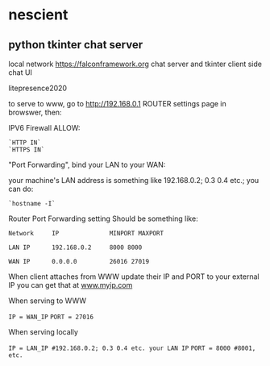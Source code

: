 nescient
====================
python tkinter chat server
-------------------------


local network https://falconframework.org chat server and tkinter client side chat UI

litepresence2020

to serve to www, go to http://192.168.0.1 ROUTER settings page in browswer, then:

IPV6 Firewall ALLOW:

    `HTTP IN`
    `HTTPS IN`

"Port Forwarding", bind your LAN to your WAN:

your machine's LAN address is something like 192.168.0.2; 0.3 0.4 etc.; you can do:

    `hostname -I`

Router Port Forwarding setting Should be something like:

`Network     IP              MINPORT MAXPORT`

`LAN IP      192.168.0.2     8000 8000`

`WAN IP      0.0.0.0         26016 27019`

When client attaches from WWW update their IP and PORT to your external IP
you can get that at www.myip.com

When serving to WWW

`IP = WAN_IP`
`PORT = 27016`

When serving locally

`IP = LAN_IP #192.168.0.2; 0.3 0.4 etc. your LAN IP`
`PORT = 8000 #8001, etc.`

